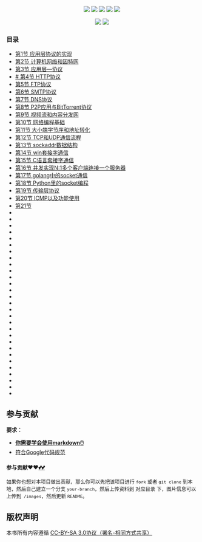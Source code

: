 

<p align='center'>
<a href="https://www.linkedin.cn/injobs/in/xiongxinwei-xiong-7606a0227" target="_blank"><img src="https://img.shields.io/badge/linkedin-xiongxinwei-yellowgreen?logo=linkedin"></a>
<a href="https://twitter.com/xxw3293172751" target="_blank"><img src="https://img.shields.io/badge/twitter-%40xxw3293172751-informational?logo=twitter"></a>
<a href="https://www.zhihu.com/people/3293172751" target="_blank"><img src="https://img.shields.io/badge/%E7%9F%A5%E4%B9%8E-%E9%93%BE%E5%AD%A6%E8%80%85%E7%A4%BE%E5%8C%BA-blue?logo=zhihu"></a>
<a href="https://s2.loli.net/2022/07/05/sQHuozItvWg1heA.jpg" target="_blank"><img src="https://img.shields.io/badge/%E5%BE%AE%E4%BF%A1-smile-brightgreen?logo=wechat"></a>
<a href="https://space.bilibili.com/14089380" target="_blank"><img src="https://img.shields.io/badge/b%E7%AB%99-%E6%97%A0%E4%B8%8E%E4%BC%A6%E6%AF%94%E7%9A%84%E5%BE%97%E5%BE%97-red?logo=bilibili"></a>
</p>
<p align='center'>
<a href="https://weibo.com/u/6248930985" target="_blank"><img src="https://img.shields.io/badge/%E5%BE%AE%E5%8D%9A-%E6%97%A0%E4%B8%8E%E4%BC%A6%E6%AF%94%E7%9A%84%E5%BE%97%E5%BE%97-critical?style=social&logo=Sina%20Weibo"></a>
<a href="https://github.com/3293172751" target="_blank"><img src="https://img.shields.io/badge/Github-xiongxinwei-inactive?style=social&logo=github"></a>
</p>

### 目录

- [第1节 应用层协议的实现](markdown/1.md)
- [第2节 计算机网络和因特网](markdown/2.md)
- [第3节 应用层—协议](markdown/3.md)
- [# 第4节 HTTP协议](markdown/4.md)
- [第5节 FTP协议](markdown/5.md)
- [第6节 SMTP协议](markdown/6.md)
- [第7节 DNS协议](markdown/7.md)
- [第8节 P2P应用与BitTorrent协议](markdown/8.md)
- [第9节 视频流和内容分发网](markdown/9.md)
- [第10节 网络编程基础](markdown/10.md)
- [第11节 大小端字节序和地址转化](markdown/11.md)
- [第12节 TCP和UDP通信流程](markdown/12.md)
- [第13节 sockaddr数据结构](markdown/13.md)
- [第14节 win套接字通信](markdown/14.md)
- [第15节 C语言套接字通信](markdown/15.md)
- [第16节 并发实现N:1多个客户端连接一个服务器](markdown/16.md)
- [第17节 golang中的socket通信 ](markdown/17.md)
- [第18节 Python里的socket编程](markdown/18.md)
- [第19节 传输层协议](markdown/19.md)
- [第20节 ICMP以及功能使用](markdown/20.md)
- [第21节 ](markdown/21.md)
- [](markdown/22.md)
- [](markdown/23.md)
- [](markdown/24.md)
- [](markdown/25.md)
- [](markdown/26.md)
- [](markdown/27.md)
- [](markdown/28.md)
- [](markdown/29.md)
- [](markdown/30.md)
- [](markdown/31.md)
- [](markdown/32.md)
- [](markdown/33.md)
- [](markdown/34.md)
- [](markdown/35.md)
- [](markdown/36.md)
- [](markdown/37.md)
- [](markdown/38.md)
- [](markdown/39.md)
- [](markdown/40.md)
- [](markdown/41.md)
- [](markdown/42.md)
- [](markdown/43.md)
- [](markdown/44.md)
- [](markdown/45.md)
- [](markdown/46.md)
- [](markdown/47.md)
- [](markdown/48.md)
- [](markdown/49.md)
- [](markdown/50.md)







## 参与贡献

**要求：**

+ [**你需要学会使用markdown🖱️**](https://github.com/3293172751/CS_COURSE/blob/master/markdown/README.md)
+ [符合Google代码规范](https://zh-google-styleguide.readthedocs.io/en/latest/google-cpp-styleguide/)

#### 参与贡献❤️❤️[💕💕](https://github.com/3293172751/CS_COURSE/blob/master/Git/git-contributor.md/)

<font size = 2>如果你也想对本项目做出贡献，那么你可以先把该项目进行 `fork` 或者 `git clone` 到本地，然后自己建立一个分支 `your-branch`，然后上传资料到 对应目录 下，图片信息可以上传到` /images`，然后更新 `README`。 </font>



## 版权声明

本书所有内容遵循 [CC-BY-SA 3.0协议（署名-相同方式共享）](http://zh.wikipedia.org/wiki/Wikipedia:CC-by-sa-3.0协议文本)

